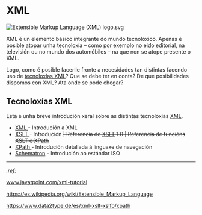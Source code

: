 # XML

![Extensible Markup Language (XML) logo.svg](C:\laragon\www\uf2217\assets\1920px-Extensible_Markup_Language_(XML)_logo.svg.png)

XML é un elemento básico integrante do mundo tecnolóxico. Apenas é posible atopar unha tecnoloxía – como por exemplo no eido editorial, na televisión ou no mundo dos automóbiles – na que non se atope presente o XML.


Logo, como é posible facerlle fronte a necesidades tan distintas facendo uso de [tecnoloxías XML](https://es.wikipedia.org/wiki/Extensible_Markup_Language)? Que se debe ter en conta? De que posibilidades dispomos con XML? Ata onde se pode chegar?

## Tecnoloxías XML

Esta é unha breve introdución xeral sobre as distintas tecnoloxías [XML](https://developer.mozilla.org/es/docs/Web/XML).

- [XML ](https://es.wikipedia.org/wiki/Extensible_Markup_Language)- Introdución a XML
- [XSLT ](https://developer.mozilla.org/es/docs/Web/XSLT)- Introdución  ~~|  Referencia de [XSLT](https://www.data2type.de/es/xml-xslt-xslfo/xslt/) 1.0  |  Referencia de funcións XSLT e [XPath](https://developer.mozilla.org/es/docs/Web/XPath)~~
- [XPath ](https://developer.mozilla.org/es/docs/Web/XPath)- Introdución detallada á linguaxe de navegación
- [Schematron](https://es.wikipedia.org/wiki/Schematron) - Introdución ao estándar ISO







---

_.ref:_

www.javatpoint.com/xml-tutorial

https://es.wikipedia.org/wiki/Extensible_Markup_Language

https://www.data2type.de/es/xml-xslt-xslfo/xpath

